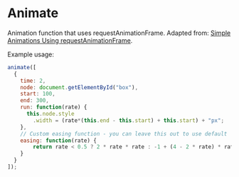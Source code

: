 Animate
=======

Animation function that uses requestAnimationFrame. Adapted from: [Simple Animations Using requestAnimationFrame][1].

Example usage: 

```JavaScript
animate([
  {
    time: 2,
    node: document.getElementById("box"),
    start: 100,
    end: 300,
    run: function(rate) {
      this.node.style
        .width = (rate*(this.end - this.start) + this.start) + "px";
    },
    // Custom easing function - you can leave this out to use default
    easing: function(rate) {
        return rate < 0.5 ? 2 * rate * rate : -1 + (4 - 2 * rate) * rate;
    }
  }
]);
```
[1]:http://www.sitepoint.com/simple-animations-using-requestanimationframe/
